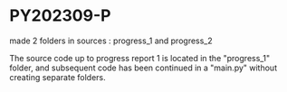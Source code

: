# PY202309-P

made 2 folders in sources : progress_1 and progress_2

The source code up to progress report 1 is located in the "progress_1" folder,
and subsequent code has been continued in a "main.py" without creating separate folders.
